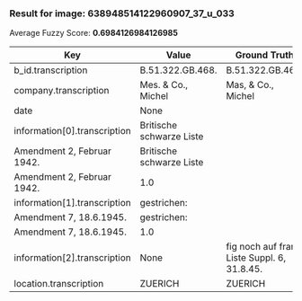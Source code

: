 ### Result for image: 638948514122960907_37_u_033
Average Fuzzy Score: **0.6984126984126985**
<small>

| Key | Value | Ground Truth | Score |
| --- | --- | --- | --- |
| b_id.transcription | B.51.322.GB.468. | B.51.322.GB.468. | 1.0 |
| company.transcription | Mes. & Co., Michel | Mas, & Co., Michel | 0.8888888888888888 |
| date | None |  | 0.0 |
| information[0].transcription | Britische schwarze Liste
Amendment 2, Februar 1942. | Britische schwarze Liste
Amendment 2, Februar 1942. | 1.0 |
| information[1].transcription | gestrichen:
Amendment 7, 18.6.1945. | gestrichen:
Amendment 7, 18.6.1945. | 1.0 |
| information[2].transcription | None | fig noch auf franz Liste Suppl. 6, 31.8.45. | 0.0 |
| location.transcription | ZUERICH | ZUERICH | 1.0 |

</small>
